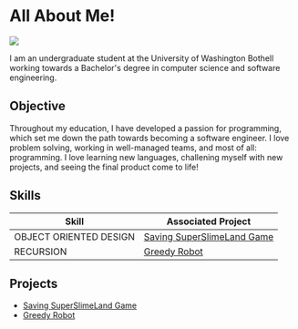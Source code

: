 # All About Me!
<a href="https://www.linkedin.com/in/ella-williams2024/"><img src="https://img.shields.io/badge/-LinkedIn-0072b1?&style=for-the-badge&logo=linkedin&logoColor=white" /></a>

I am an undergraduate student at the University of Washington Bothell working towards a Bachelor's degree in computer science and software engineering.

## Objective

Throughout my education, I have developed a passion for programming, which set me down the path towards becoming a software engineer. I love problem solving, working in well-managed teams, and most of all: programming. I love learning new languages, challening myself with new projects, and seeing the final product come to life!

## Skills

| Skill                                         | Associated Project         |
|-----------------------------------------------|----------------------------|
| OBJECT ORIENTED DESIGN                        | <a href="https://github.com/E11aW/Saving-SuperSlimeLand">Saving SuperSlimeLand Game</a>|
| RECURSION                                     | <a href="https://github.com/E11aW/Greedy-Robot">Greedy Robot</a>|

## Projects

- <a href="https://github.com/E11aW/Saving-SuperSlimeLand">Saving SuperSlimeLand Game</a> <br/>
- <a href="https://github.com/E11aW/Greedy-Robot">Greedy Robot</a>
